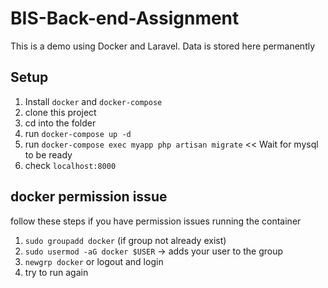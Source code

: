 # BIS-Back-end-Assignment

This is a demo using Docker and Laravel. Data is stored here permanently

## Setup

1. Install `docker` and `docker-compose`
2. clone this project
3. cd into the folder
4. run `docker-compose up -d`
5. run `docker-compose exec myapp php artisan migrate` << Wait for mysql to be ready
6. check `localhost:8000`

## docker permission issue

follow these steps if you have permission issues running the container

1. `sudo groupadd docker` (if group not already exist)
2. `sudo usermod -aG docker $USER` -> adds your user to the group
3. `newgrp docker` or logout and login
4. try to run again
